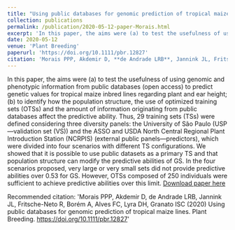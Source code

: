 ```yaml
---
title: "Using public databases for genomic prediction of tropical maize lines"
collection: publications
permalink: /publication/2020-05-12-paper-Morais.html
excerpt: 'In this paper, the aims were (a) to test the usefulness of using genomic and phenotypic information from public databases (open access) to predict genetic values for tropical maize inbred lines regarding plant and ear height; (b) to identify how the population structure, the use of optimized training sets (OTSs) and the amount of information originating from public databases affect the predictive ability. Thus, 29 training sets (TSs) were defined considering three diversity panels: the University of São Paulo (USP—validation set (VS)) and the ASSO and USDA North Central Regional Plant Introduction Station (NCRPIS) (external public panels—predictors), which were divided into four scenarios with different TS configurations. We showed that it is possible to use public datasets as a primary TS and that population structure can modify the predictive abilities of GS. In the four scenarios proposed, very large or very small sets did not provide predictive abilities over 0.53 for GS. However, OTSs composed of 250 individuals were sufficient to achieve predictive abilities over this limit.'
date: 2020-05-12
venue: 'Plant Breeding'
paperurl: 'https://doi.org/10.1111/pbr.12827'
citation: 'Morais PPP, Akdemir D, **de Andrade LRB**, Jannink JL, Fritsche-Neto R, Borém A, Alves FC, Lyra DH, Granato ISC (2020) Using public databases for genomic prediction of tropical maize lines. Plant Breeding. https://doi.org/10.1111/pbr.12827'
---
```

In this paper, the aims were (a) to test the usefulness of using genomic and phenotypic information from public databases (open access) to predict genetic values for tropical maize inbred lines regarding plant and ear height; (b) to identify how the population structure, the use of optimized training sets (OTSs) and the amount of information originating from public databases affect the predictive ability. Thus, 29 training sets (TSs) were defined considering three diversity panels: the University of São Paulo (USP—validation set (VS)) and the ASSO and USDA North Central Regional Plant Introduction Station (NCRPIS) (external public panels—predictors), which were divided into four scenarios with different TS configurations. We showed that it is possible to use public datasets as a primary TS and that population structure can modify the predictive abilities of GS. In the four scenarios proposed, very large or very small sets did not provide predictive abilities over 0.53 for GS. However, OTSs composed of 250 individuals were sufficient to achieve predictive abilities over this limit.
[Download paper here](https://doi.org/10.1111/pbr.12827)

Recommended citation: 'Morais PPP, Akdemir D, de Andrade LRB, Jannink JL, Fritsche-Neto R, Borém A, Alves FC, Lyra DH, Granato ISC (2020) Using public databases for genomic prediction of tropical maize lines. Plant Breeding. https://doi.org/10.1111/pbr.12827'
